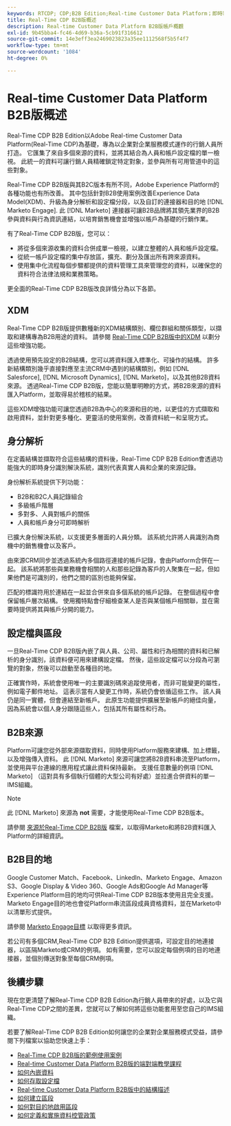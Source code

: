 ```yaml
---
keywords: RTCDP; CDP;B2B Edition;Real-time Customer Data Platform；即時客戶資料平台；即時cdp;b2b; CDP；客戶AI
title: Real-Time CDP B2B版概述
description: Real-time Customer Data Platform B2B版帳戶概觀
exl-id: 9b45bba4-fc46-4d69-b36a-5cb91f316612
source-git-commit: 14e3eff3ea2469023823a35ee1112568f5b5f4f7
workflow-type: tm+mt
source-wordcount: '1084'
ht-degree: 0%

---
```


# Real-time Customer Data Platform B2B版概述

Real-Time CDP B2B Edition以Adobe Real-time Customer Data Platform(Real-Time CDP)為基礎，專為以企業對企業服務模式運作的行銷人員所打造。 它匯集了來自多個來源的資料，並將其結合為人員和帳戶設定檔的單一檢視。 此統一的資料可讓行銷人員精確鎖定特定對象，並參與所有可用管道中的這些對象。

Real-Time CDP B2B版與其B2C版本有所不同，Adobe Experience Platform的各種功能也有所改善。 其中包括針對B2B使用案例改善Experience Data Model(XDM)、升級為身分解析和設定檔分段，以及自訂的連接器和目的地 [!DNL Marketo Engage]. 此 [!DNL Marketo] 連接器可讓B2B品牌將其領先業界的B2B參與資料與行為資訊連結，以培育銷售機會並增強以帳戶為基礎的行銷作業。

有了Real-Time CDP B2B版，您可以：

* 將從多個來源收集的資料合併成單一檢視，以建立整體的人員和帳戶設定檔。
* 從統一帳戶設定檔的集中存放區，擴充、劃分及匯出所有跨來源資料。
* 使用集中化流程每個步驟都提供的資料管理工具來管理您的資料，以確保您的資料符合法律法規和業務策略。

更全面的Real-Time CDP B2B版改良詳情分為以下各節。

## XDM

Real-Time CDP B2B版提供數種新的XDM結構類別、欄位群組和關係類型，以擷取和建構專為B2B用途的資料。 請參閱 [Real-Time CDP B2B版中的XDM](./schemas/b2b.md) 以劃分這些增強功能。

透過使用預先設定的B2B結構，您可以將資料匯入標準化、可操作的結構。 許多新結構類別幾乎直接對應至主流CRM中遇到的結構類別，例如 [!DNL Salesforce], [!DNL Microsoft Dynamics], [!DNL Marketo]，以及其他B2B資料來源。 透過Real-Time CDP B2B版，您能以簡單明瞭的方式，將B2B來源的資料匯入Platform，並取得易於稽核的結果。

這些XDM增強功能可讓您透過B2B為中心的來源和目的地，以更佳的方式擷取和啟用資料，並針對更多種化、更靈活的使用案例，改善資料統一和呈現方式。

## 身分解析

在定義結構並擷取符合這些結構的資料後，Real-Time CDP B2B Edition會透過功能強大的即時身分識別解決系統，識別代表真實人員和企業的來源記錄。

身份解析系統提供下列功能：

* B2B和B2C人員記錄組合
* 多級帳戶階層
* 多對多、人員對帳戶的關係
* 人員和帳戶身分可即時解析

已擴大身份解決系統，以支援更多層面的人員分類。 該系統允許將人員識別為商機中的銷售機會以及客戶。

由來源CRM同步並透過系統內多個路徑連接的帳戶記錄，會由Platform合併在一起。 該系統將那些與業務機會相關的人和那些記錄為客戶的人聚集在一起，但如果他們是可識別的，他們之間的區別也能夠保留。

匹配的標識符用於連結在一起並合併來自多個系統的帳戶記錄。 在整個過程中會保留帳戶層次結構。 使用獨特點會仔細檢查某人是否與某個帳戶相關聯，並在需要時提供將其與帳戶分開的能力。

## 設定檔與區段

一旦Real-Time CDP B2B版內嵌了與人員、公司、屬性和行為相關的資料和已解析的身分識別，該資料便可用來建構設定檔。 然後，這些設定檔可以分段為可瀏覽的對象，然後可以啟動至各種目的地。

正確實作時，系統會使用唯一的主要識別碼來追蹤使用者，而非可能變更的屬性，例如電子郵件地址。 這表示當有人變更工作時，系統仍會依循這些工作。 該人員仍是同一實體，但會連結至新帳戶。 此原生功能提供擴展至新帳戶的絕佳向量，因為系統會以個人身分跟隨這些人，包括其所有屬性和行為。

## B2B來源

Platform可讓您從外部來源擷取資料，同時使用Platform服務來建構、加上標籤，以及增強傳入資料。 此 [!DNL Marketo] 來源可讓您將B2B資料串流至Platform，並使用與平台連線的應用程式讓此資料保持最新。 支援任意數量的例項 [!DNL Marketo] （這對具有多個執行個體的大型公司有好處）並拉進合併資料的單一IMS組織。

>[!NOTE]
>
>此 [!DNL Marketo] 來源為 **not** 需要，才能使用Real-Time CDP B2B版本。

請參閱 [來源於Real-Time CDP B2B版](./sources/b2b.md) 檔案，以取得Marketo和將B2B資料匯入Platform的詳細資訊。

## B2B目的地

Google Customer Match、Facebook、LinkedIn、Marketo Engage、Amazon S3、Google Display &amp; Video 360、Google Ads和Google Ad Manager等Experience Platform目的地均可供Real-Time CDP B2B版本使用且完全支援。 Marketo Engage目的地也會從Platform串流區段成員資格資料，並在Marketo中以清單形式提供。

請參閱 [Marketo Engage目標](../destinations/catalog/adobe/marketo-engage.md) 以取得更多資訊。

若公司有多個CRM,Real-Time CDP B2B Edition提供選項，可設定目的地連接器，以區隔Marketo或CRM的例項。 如有需要，您可以設定每個例項的目的地連接器，並個別傳送對象至每個CRM例項。

## 後續步驟

現在您更清楚了解Real-Time CDP B2B Edition為行銷人員帶來的好處，以及它與Real-Time CDP之間的差異，您就可以了解如何將這些功能套用至您自己的IMS組織。

若要了解Real-Time CDP B2B Edition如何讓您的企業對企業服務模式受益，請參閱下列檔案以協助您快速上手：

* [Real-Time CDP B2B版的範例使用案例](./b2b-use-case.md)
* [Real-time Customer Data Platform B2B版的端對端教學課程](./b2b-tutorial.md)
* [如何內嵌資料](./sources/b2b.md)
* [如何存取設定檔](./profile/profile-overview.md)
* [Real-time Customer Data Platform B2B版中的結構描述](./schemas/b2b.md)
* [如何建立區段](./segmentation/b2b.md)
* [如何對目的地啟用區段](./destinations/b2b.md)
* [如何定義和實施資料控管政策](./privacy/data-governance-overview.md)
